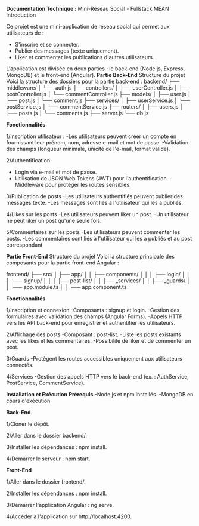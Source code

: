 **Documentation Technique :**
Mini-Réseau Social - Fullstack MEAN
Introduction

Ce projet est une mini-application de réseau social qui permet aux utilisateurs de :

- S'inscrire et se connecter.
- Publier des messages (texte uniquement).
- Liker et commenter les publications d'autres utilisateurs.

L'application est divisée en deux parties : le back-end (Node.js, Express, MongoDB) et le front-end (Angular).
**Partie Back-End**
Structure du projet
Voici la structure des dossiers pour la partie back-end :
backend/
├── middleware/
│   └── auth.js
├── controllers/
│   ├── userController.js
│   ├── postController.js
│   └── commentController.js
├── models/
│   ├── user.js
│   ├── post.js
│   └── comment.js
├── services/
│   ├── userService.js
│   ├── postService.js
│   └── commentService.js
├── routers/
│   ├── users.js
│   ├── posts.js
│   └── comments.js
├── server.js
└── db.js


**Fonctionnalités**

1/Inscription utilisateur :
-Les utilisateurs peuvent créer un compte en fournissant leur prénom, nom, adresse e-mail et mot de passe.
-Validation des champs (longueur minimale, unicité de l'e-mail, format valide).

2/Authentification
- Login via e-mail et mot de passe.
- Utilisation de JSON Web Tokens (JWT) pour l'authentification.
-Middleware pour protéger les routes sensibles.

3/Publication de posts
-Les utilisateurs authentifiés peuvent publier des messages texte.
-Les messages sont liés à l'utilisateur qui les a publiés.

4/Likes sur les posts
-Les utilisateurs peuvent liker un post.
-Un utilisateur ne peut liker un post qu'une seule fois.

5/Commentaires sur les posts
-Les utilisateurs peuvent commenter les posts.
-Les commentaires sont liés à l'utilisateur qui les a publiés et au post correspondant

**Partie Front-End**
Structure du projet
Voici la structure principale des composants pour la partie front-end Angular :

frontend/
├── src/
│   ├── app/
│   │   ├── components/
│   │   │   ├── login/
│   │   │   ├── signup/
│   │   │   ├── post-list/
│   │   ├── _services/
│   │   ├── _guards/
│   │   ├── app.module.ts
│   │   ├── app.component.ts


**Fonctionnalités**

1/Inscription et connexion
-Composants : signup et login.
-Gestion des formulaires avec validation des champs (Angular Forms).
-Appels HTTP vers les API back-end pour enregistrer et authentifier les utilisateurs.

2/Affichage des posts
-Composant : post-list.
-Liste les posts existants avec les likes et les commentaires.
-Possibilité de liker et de commenter un post.

3/Guards
-Protègent les routes accessibles uniquement aux utilisateurs connectés.

4/Services
-Gestion des appels HTTP vers le back-end (ex. : AuthService, PostService, CommentService).

**Installation et Exécution**
**Prérequis**
-Node.js et npm installés.
-MongoDB en cours d'exécution.

**Back-End**

1/Cloner le dépôt.

2/Aller dans le dossier backend/.

3/Installer les dépendances : npm install.

4/Démarrer le serveur : npm start.

**Front-End**

1/Aller dans le dossier frontend/.

2/Installer les dépendances : npm install.

3/Démarrer l'application Angular : ng serve.

4/Accéder à l'application sur http://localhost:4200.
